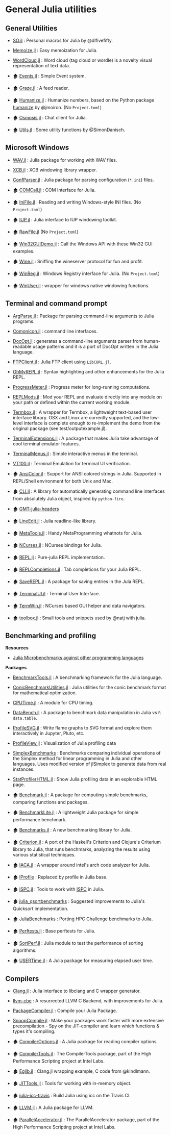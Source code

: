 # General Julia utilities

## General Utilities

- [SO.jl](https://github.com/dlfivefifty/SO.jl) : Personal macros for Julia by @dlfivefifty.
- [Memoize.jl](https://github.com/JuliaCollections/Memoize.jl) : Easy memoization for Julia.
- [WordCloud.jl](https://github.com/guo-yong-zhi/WordCloud.jl) : Word cloud (tag cloud or wordle) is a novelty visual representation of text data.



- 🏚️ [Events.jl](https://github.com/SimonDanisch/Events.jl) : Simple Event system.
- 🏚️ [Graze.jl](https://github.com/iamed2/Graze.jl) : A feed reader.
- 🏚️ [Humanize.jl](https://github.com/IainNZ/Humanize.jl) : Humanize numbers, based on the Python package [humanize](https://github.com/jmoiron/humanize) by @jmoiron. (No `Project.toml`)
- 🏚️ [Osmosis.jl](https://github.com/SimonDanisch/Osmosis.jl) : Chat client for Julia.
- 🏚️ [Utils.jl](https://github.com/SimonDanisch/Utils.jl) : Some utility functions by @SimonDanisch.


## Microsoft Windows

- [WAV.jl](https://github.com/dancasimiro/WAV.jl) : Julia package for working with WAV files.
- [XCB.jl](https://github.com/JuliaGL/XCB.jl) : XCB windowing library wrapper.
- [ConfParser.jl](https://github.com/JuliaIO/ConfParser.jl) : Julia package for parsing configuration (`*.ini`) files.


- 🏚️ [COMCall.jl](https://github.com/ihnorton/COMCall.jl) : COM Interface for Julia.
- 🏚️ [IniFile.jl](https://github.com/JuliaIO/IniFile.jl) : Reading and writing Windows-style INI files. (No `Project.toml`)
- 🏚️ [IUP.jl](https://github.com/joa-quim/IUP.jl) : Julia interface to IUP windowing toolkit.
- 🏚️ [RawFile.jl](https://github.com/tknopp/RawFile.jl) (No `Project.toml`)
- 🏚️ [Win32GUIDemo.jl](https://github.com/ihnorton/Win32GUIDemo.jl) : Call the Windows API with these Win32 GUI examples.
- 🏚️ [Wine.jl](https://github.com/Keno/Wine.jl) : Sniffing the wineserver protocol for fun and profit.
- 🏚️ [WinReg.jl](https://github.com/simonbyrne/WinReg.jl) :  Windows Registry interface for Julia. (No `Project.toml`)
- 🏚️ [WinUser.jl](https://github.com/JuliaGL/WinUser.jl) : wrapper for windows native windowing functions.

## Terminal and command prompt

- [ArgParse.jl](https://github.com/carlobaldassi/ArgParse.jl) : Package for parsing command-line arguments to Julia programs.
- [Comonicon.jl](https://github.com/Roger-luo/Comonicon.jl) : command line interfaces.
- [DocOpt.jl](https://github.com/docopt/DocOpt.jl) : generates a command-line arguments parser from human-readable usage patterns and it is a port of DocOpt written in the Julia language.
- [FTPClient.jl](https://github.com/invenia/FTPClient.jl) : Julia FTP client using `LibCURL.jl`.
- [OhMyREPL.jl](https://github.com/KristofferC/OhMyREPL.jl) : Syntax highlighting and other enhancements for the Julia REPL.
- [ProgressMeter.jl](https://github.com/timholy/ProgressMeter.jl) : Progress meter for long-running computations.
- [REPLMods.jl](https://github.com/spencerlyon2/REPLMods.jl) : Mod your REPL and evaluate directly into any module on your path or defined within the current working module.
- [Termbox.jl](https://github.com/jgoldfar/Termbox.jl) : A wrapper for Termbox, a lightweight text-based user interface library. OSX and Linux are currently supported, and the low-level interface is complete enough to re-implement the demo from the original package (see test/outputexample.jl).
- [TerminalExtensions.jl](https://github.com/Keno/TerminalExtensions.jl) : A package that makes Julia take advantage of cool terminal emulator features.
- [TerminalMenus.jl](https://github.com/nick-paul/TerminalMenus.jl) : Simple interactive menus in the terminal.
- [VT100.jl](https://github.com/Keno/VT100.jl) : Terminal Emulation for terminal UI verification.


- 🏚️ [AnsiColor.jl](https://github.com/Aerlinger/AnsiColor.jl) : Support for ANSI colored strings in Julia. Supported in REPL/Shell environment for both Unix and Mac.
- 🏚️ [CLI.jl](https://github.com/Roger-luo/CLI.jl) : A library for automatically generating command line interfaces from absolutely Julia object, inspired by `python-fire`.
- 🏚️ [GMT-julia-headers](https://github.com/meggart/GMT-julia-headers)
- 🏚️ [LineEdit.jl](https://github.com/Keno/LineEdit.jl) : Julia readline-like library.
- 🏚️ [MetaTools.jl](https://github.com/burrowsa/MetaTools.jl) : Handy MetaProgramming whatnots for Julia.
- 🏚️ [NCurses.jl](https://github.com/Keno/NCurses.jl) : NCurses bindings for Julia.
- 🏚️ [REPL.jl](https://github.com/Keno/REPL.jl) : Pure-julia REPL implementation.
- 🏚️ [REPLCompletions.jl](https://github.com/Keno/REPLCompletions.jl) : Tab completions for your Julia REPL.
- 🏚️ [SaveREPL.jl](https://github.com/sjkelly/SaveREPL.jl) : A package for saving entries in the Jula REPL.
- 🏚️ [TerminalUI.jl](https://github.com/Keno/TerminalUI.jl) : Terminal User Interface.
- 🏚️ [TermWin.jl](https://github.com/tonyhffong/TermWin.jl) : NCurses based GUI helper and data navigators.
- 🏚️ [toolbox.jl](https://github.com/natj/toolbox.jl) : Small tools and snippets used by @natj with julia.

## Benchmarking and profiling

**Resources**
- [Julia Microbenchmarks against other programming languages](https://julialang.org/benchmarks/)

**Packages**
- [BenchmarkTools.jl](https://github.com/JuliaCI/BenchmarkTools.jl) : A benchmarking framework for the Julia language.
- [ConicBenchmarkUtilities.jl](https://github.com/JuliaOpt/ConicBenchmarkUtilities.jl) : Julia utilities for the conic benchmark format for mathematical optimization.
- [CPUTime.jl](https://github.com/schmrlng/CPUTime.jl) : A module for CPU timing.
- [DataBench.jl](https://github.com/xiaodaigh/DataBench.jl) : A package to benchmark data manipulation in Julia vs `R data.table`.
- [ProfileSVG.jl](https://github.com/kimikage/ProfileSVG.jl) : Write flame graphs to SVG format and explore them interactively in Jupyter, Pluto, etc.
- [ProfileView.jl](https://github.com/timholy/ProfileView.jl) : Visualization of Julia profiling data
- [SimplexBenchmarks](https://github.com/mlubin/SimplexBenchmarks) : Benchmarks comparing individual operations of the Simplex method for linear programming in Julia and other languages. Uses modified version of jlSimplex to generate data from real instances.
- [StatProfilerHTML.jl](https://github.com/tkluck/StatProfilerHTML.jl) : Show Julia profiling data in an explorable HTML page.


- 🏚️ [Benchmark.jl](https://github.com/johnmyleswhite/Benchmark.jl) : A package for computing simple benchmarks, comparing functions and packages.
- 🏚️ [BenchmarkLite.jl](https://github.com/lindahua/BenchmarkLite.jl) : A lightweight Julia package for simple performance benchmark.
- 🏚️ [Benchmarks.jl](https://github.com/johnmyleswhite/Benchmarks.jl) : A new benchmarking library for Julia.
- 🏚️ [Criterion.jl](https://github.com/jakebolewski/Criterion.jl) : A port of the Haskell's Criterion and Clojure's Criterium library to Julia, that runs benchmarks, analyzing the results using various statistical techniques.
- 🏚️ [IACA.jl](https://github.com/carnaval/IACA.jl) : A wrapper around intel's arch code analyzer for Julia.
- 🏚️ [IProfile](https://github.com/timholy/IProfile.jl) : Replaced by profile in Julia base.
- 🏚️ [ISPC.jl](https://github.com/damiendr/ISPC.jl) : Tools to work with [ISPC](https://ispc.github.io/) in Julia.
- 🏚️ [julia_qsortbenchmarks](https://github.com/illerucis/julia_qsortbenchmarks) :  Suggested improvements to Julia's Quicksort implementation.
- 🏚️ [JuliaBenchmarks](https://github.com/kapiliitr/JuliaBenchmarks) : Porting HPC Challenge benchmarks to Julia.
- 🏚️ [Perftests.jl](https://github.com/staticfloat/Perftests.jl) : Base perftests for Julia.
- 🏚️ [SortPerf.jl](https://github.com/kmsquire/SortPerf.jl) : Julia module to test the performance of sorting algorithms.
- 🏚️ [USERTime.jl](https://github.com/christianpeel/USERTime.jl) : A Julia package for measuring elapsed user time.

## Compilers

- [Clang.jl](https://github.com/ihnorton/Clang.jl) : Julia interface to libclang and C wrapper generator.
- [llvm-cbe](https://github.com/JuliaComputing/llvm-cbe) : A resurrected LLVM C Backend, with improvements for Julia.
- [PackageCompiler.jl](https://github.com/JuliaLang/PackageCompiler.jl) : Compile your Julia Package.
- [SnoopCompile.jl](https://github.com/timholy/SnoopCompile.jl) : Make your packages work faster with more extensive precompilation - Spy on the JIT-compiler and learn which functions & types it's compiling.


- 🏚️ [CompilerOptions.jl](https://github.com/sjkelly/CompilerOptions.jl) : A Julia package for reading compiler options.
- 🏚️ [CompilerTools.jl](https://github.com/IntelLabs/CompilerTools.jl) : The CompilerTools package, part of the High Performance Scripting project at Intel Labs.
- 🏚️ [Eglib.jl](https://github.com/ihnorton/Eglib.jl) : Clang.jl wrapping example, C code from @kindlmann.
- 🏚️ [JITTools.jl](https://github.com/Keno/JITTools.jl) : Tools for working with in-memory object.
- 🏚️ [julia-icc-travis](https://github.com/sunoru/julia-icc-travis) : Build Julia using icc on the Travis CI.
- 🏚️ [LLVM.jl](https://github.com/jakebolewski/LLVM.jl) : A Julia package for LLVM.
- 🏚️ [ParallelAccelerator.jl](https://github.com/IntelLabs/ParallelAccelerator.jl) : The ParallelAccelerator package, part of the High Performance Scripting project at Intel Labs.
